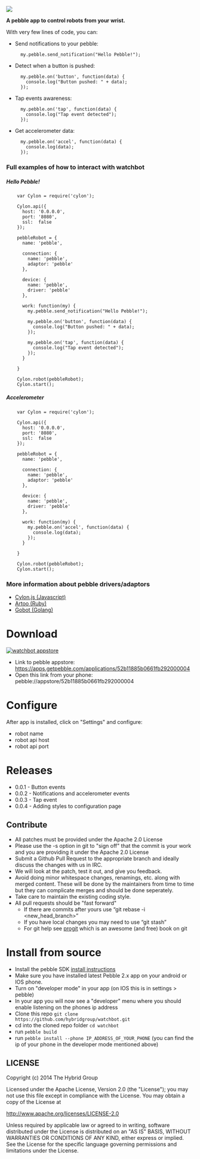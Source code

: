 ![](http://hybridgroup.github.io/watchbot/images/watchbot.png)

**A pebble app to control robots from your wrist.**

With very few lines of code, you can:

* Send notifications to your pebble:

        my.pebble.send_notification("Hello Pebble!");

* Detect when a button is pushed:

        my.pebble.on('button', function(data) {
          console.log("Button pushed: " + data);
        });

* Tap events awareness:

        my.pebble.on('tap', function(data) {
          console.log("Tap event detected");
        });

* Get accelerometer data:

        my.pebble.on('accel', function(data) {
          console.log(data);
        });

### Full examples of how to interact with **watchbot**

##### Hello Pebble!

        var Cylon = require('cylon');

        Cylon.api({
          host: '0.0.0.0',
          port: '8080',
          ssl:  false
        });

        pebbleRobot = {
          name: 'pebble',

          connection: {
            name: 'pebble',
            adaptor: 'pebble'
          },

          device: {
            name: 'pebble',
            driver: 'pebble'
          },

          work: function(my) {
            my.pebble.send_notification("Hello Pebble!");

            my.pebble.on('button', function(data) {
              console.log("Button pushed: " + data);
            });

            my.pebble.on('tap', function(data) {
              console.log("Tap event detected");
            });
          }

        }

        Cylon.robot(pebbleRobot);
        Cylon.start();

##### Accelerometer

        var Cylon = require('cylon');

        Cylon.api({
          host: '0.0.0.0',
          port: '8080',
          ssl:  false
        });

        pebbleRobot = {
          name: 'pebble',

          connection: {
            name: 'pebble',
            adaptor: 'pebble'
          },

          device: {
            name: 'pebble',
            driver: 'pebble'
          },

          work: function(my) {
            my.pebble.on('accel', function(data) {
              console.log(data);
            });
          }

        }

        Cylon.robot(pebbleRobot);
        Cylon.start();

### More information about pebble drivers/adaptors

* [Cylon.js (Javascript)](http://cylonjs.com/documentation/platforms/pebble/)
* [Artoo    (Ruby)](http://artoo.io/documentation/platforms/pebble/)
* [Gobot    (Golang)](http://gobot.io/documentation/platforms/pebble/)

# Download

[![watchbot appstore](http://new.tinygrab.com/089df54f8fa9653cbc03459bef1dc11352cd2e4fc6.png)](https://apps.getpebble.com/applications/52b11885b0661fb292000004)

* Link to pebble appstore: https://apps.getpebble.com/applications/52b11885b0661fb292000004
* Open this link from your phone: pebble://appstore/52b11885b0661fb292000004

# Configure

After app is installed, click on "Settings" and configure:

* robot name
* robot api host
* robot api port

# Releases

* 0.0.1 - Button events
* 0.0.2 - Notifications and accelerometer events
* 0.0.3 - Tap event
* 0.0.4 - Adding styles to configuration page

## Contribute

* All patches must be provided under the Apache 2.0 License
* Please use the -s option in git to "sign off" that the commit is your work and you are providing it under the Apache 2.0 License
* Submit a Github Pull Request to the appropriate branch and ideally discuss the changes with us in IRC.
* We will look at the patch, test it out, and give you feedback.
* Avoid doing minor whitespace changes, renamings, etc. along with merged content. These will be done by the maintainers from time to time but they can complicate merges and should be done seperately.
* Take care to maintain the existing coding style.
* All pull requests should be "fast forward"
  * If there are commits after yours use “git rebase -i <new_head_branch>”
  * If you have local changes you may need to use “git stash”
  * For git help see [progit](http://git-scm.com/book) which is an awesome (and free) book on git


# Install from source

* Install the pebble SDK [install instructions](https://developer.getpebble.com/2/)
* Make sure you have installed latest Pebble 2.x app on your android or IOS phone.
* Turn on "developer mode" in your app (on IOS this is in settings > pebble)
* In your app you will now see a "developer" menu where you should enable listening on the phones ip address
* Clone this repo `git clone https://github.com/hybridgroup/watchbot.git`
* cd into the cloned repo folder `cd watchbot`
* run `pebble build`
* run `pebble install --phone IP_ADDRESS_OF_YOUR_PHONE` (you can find the ip of your phone in the developer mode mentioned above)

## LICENSE

Copyright (c) 2014 The Hybrid Group

Licensed under the Apache License, Version 2.0 (the "License"); you may not use
this file except in compliance with the License. You may obtain a copy of the
License at

   http://www.apache.org/licenses/LICENSE-2.0

Unless required by applicable law or agreed to in writing, software distributed
under the License is distributed on an "AS IS" BASIS, WITHOUT WARRANTIES OR
CONDITIONS OF ANY KIND, either express or implied. See the License for the
specific language governing permissions and limitations under the License.
